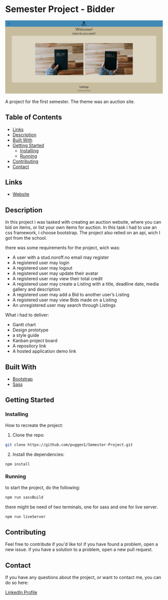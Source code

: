 # Semester Project - Bidder

![Image of the front page](./assets/readmeAssets/Bidderfrontpage.jpg)

A project for the first semester. The theme was an auction site.

## Table of Contents

- [Links](#links)
- [Description](#description)
- [Built With](#built-with)
- [Getting Started](#getting-started)
  - [Installing](#installing)
  - [Running](#running)
- [Contributing](#contributing)
- [Contact](#contact)

## Links

- [Website](https://puggen1.github.io/Semester-Project/)

## Description

In this project i was tasked with creating an auction website, where you can bid on items, or list your own items for auction.
In this task i had to use an css framework, i choose bootstrap.
The project also relied on an api, wich I got from the school.

there was some requirements for the project, wich was:

- A user with a stud.noroff.no email may register
- A registered user may login
- A registered user may logout
- A registered user may update their avatar
- A registered user may view their total credit
- A registered user may create a Listing with a title, deadline date, media gallery and description
- A registered user may add a Bid to another user’s Listing
- A registered user may view Bids made on a Listing
- An unregistered user may search through Listings

What i had to deliver:

- Gantt chart
- Design prototype
- a style guide
- Kanban project board
- A repository link
- A hosted application demo link

## Built With

- [Bootstrap](https://getbootstrap.com)
- [Sass](https://sass-lang.com)

## Getting Started

### Installing

How to recreate the project:

1. Clone the repo:

```bash
git clone https://github.com/puggen1/Semester-Project.git
```

2. Install the dependencies:

```
npm install
```

### Running

to start the project, do the following:

```bash
npm run sassBuild
```

there might be need of two terminals, one for sass and one for live server.

```bash
npm run liveServer
```

## Contributing

Feel free to contribute if you'd like to!
if you have found a problem, open a new issue.
if you have a solution to a problem, open a new pull request.

## Contact

If you have any questions about the project, or want to contact me, you can do so here:

[LinkedIn Profile](https://www.linkedin.com/in/bendik-kvam)
